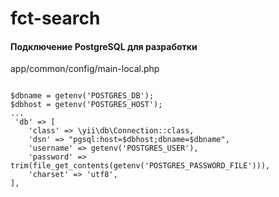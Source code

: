 # fct-search

#### Подключение PostgreSQL для разработки
app/common/config/main-local.php
```

$dbname = getenv('POSTGRES_DB');
$dbhost = getenv('POSTGRES_HOST');
...
 'db' => [
    'class' => \yii\db\Connection::class,
    'dsn' => "pgsql:host=$dbhost;dbname=$dbname",
    'username' => getenv('POSTGRES_USER'),
    'password' => trim(file_get_contents(getenv('POSTGRES_PASSWORD_FILE'))),
    'charset' => 'utf8',
],
```
